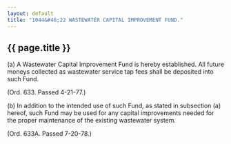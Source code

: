 ```yaml
---
layout: default 
title: "1044&#46;22 WASTEWATER CAPITAL IMPROVEMENT FUND."
---
```


{{ page.title }}
----------------

​(a) A Wastewater Capital Improvement Fund is hereby established. All
future moneys collected as wastewater service tap fees shall be
deposited into such Fund.

(Ord. 633. Passed 4-21-77.)

​(b) In addition to the intended use of such Fund, as stated in
subsection (a) hereof, such Fund may be used for any capital
improvements needed for the proper maintenance of the existing
wastewater system.

(Ord. 633A. Passed 7-20-78.)
